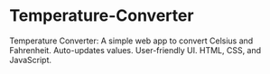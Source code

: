 # Temperature-Converter
Temperature Converter: A simple web app to convert Celsius and Fahrenheit. Auto-updates values. User-friendly UI. HTML, CSS, and JavaScript.
